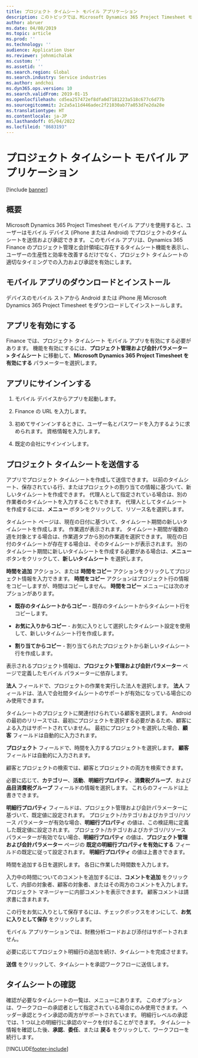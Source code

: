 ```yaml
---
title: プロジェクト タイムシート モバイル アプリケーション
description: このトピックでは、Microsoft Dynamics 365 Project Timesheet モバイル アプリケーションについて説明します。 プロジェクト タイムシート モバイル アプリを使用すると、ユーザーはモバイル デバイスでプロジェクトのタイムシートを送信および承認できます。
author: abruer
ms.date: 04/08/2019
ms.topic: article
ms.prod: ''
ms.technology: ''
audience: Application User
ms.reviewer: johnmichalak
ms.custom: ''
ms.assetid: ''
ms.search.region: Global
ms.search.industry: Service industries
ms.author: andchoi
ms.dyn365.ops.version: 10
ms.search.validFrom: 2019-01-15
ms.openlocfilehash: cd5ea257472ef8dfa0d7181223a518c677c6d77b
ms.sourcegitcommit: 2c2a5a11d446adec2f21030ab77a053d7e2da28e
ms.translationtype: HT
ms.contentlocale: ja-JP
ms.lasthandoff: 05/04/2022
ms.locfileid: "8683193"
---
```

# <a name="project-timesheet-mobile-application"></a>プロジェクト タイムシート モバイル アプリケーション

[!include [banner](../includes/banner.md)]

## <a name="overview"></a>概要

Microsoft Dynamics 365 Project Timesheet モバイル アプリを使用すると、ユーザーはモバイル デバイス (iPhone または Android) でプロジェクトのタイムシートを送信および承認できます。 このモバイル アプリは、Dynamics 365 Finance のプロジェクト管理と会計領域に存在するタイムシート機能を表示し、ユーザーの生産性と効率を改善するだけでなく、プロジェクト タイムシートの適切なタイミングでの入力および承認を有効にします。

## <a name="download-and-install-the-mobile-app"></a>モバイル アプリのダウンロードとインストール

デバイスのモバイル ストアから Android または iPhone 用 Microsoft Dynamics 365 Project Timesheet をダウンロードしてインストールします。

## <a name="enable-the-app"></a>アプリを有効にする 

Finance では、プロジェクト タイムシート モバイル アプリを有効にする必要があります。 機能を有効にするには、**プロジェクト管理および会計パラメーター \> タイムシート** に移動して、**Microsoft Dynamics 365 Project Timesheet を有効にする** パラメーターを選択します。

## <a name="sign-in-to-the-app"></a>アプリにサインインする

1.  モバイル デバイスからアプリを起動します。

2.  Finance の URL を入力します。

3.  初めてサインインするときに、ユーザー名とパスワードを入力するように求められます。 資格情報を入力します。

4.  既定の会社にサインインします。

## <a name="submit-a-project-timesheet"></a>プロジェクト タイムシートを送信する

アプリでプロジェクト タイムシートを作成して送信できます。 以前のタイムシート、保存されている行、またはプロジェクトの割り当ての情報に基づいて、新しいタイムシートを作成できます。 代理人として指定されている場合は、別の作業者のタイムシートを入力することもできます。 代理人としてタイムシートを作成するには、**メニュー** ボタンをクリックして、リソース名を選択します。

タイムシート ページは、現在の日付に基づいて、タイムシート期間の新しいタイムシートを作成します。 作業週が表示されます。 タイムシート期間が複数の週を対象とする場合は、作業週タブから別の作業週を選択できます。
現在の日付のタイムシートが存在する場合は、そのタイムシートが表示されます。 別のタイムシート期間に新しいタイムシートを作成する必要がある場合は、**メニュー** ボタンをクリックして、**新しいタイムシート** を選択します。

**時間を追加** アクション、または **時間をコピー** アクションをクリックしてプロジェクト情報を入力できます。 **時間をコピー** アクションはプロジェクト行の情報をコピーしますが、時間はコピーしません。 **時間をコピー** メニューには次のオプションがあります。

- **既存のタイムシートからコピー** - 既存のタイムシートからタイムシート行をコピーします。

- **お気に入りからコピー** - お気に入りとして選択したタイムシート設定を使用して、新しいタイムシート行を作成します。

- **割り当てからコピー** - 割り当てられたプロジェクトから新しいタイムシート行を作成します。

表示されるプロジェクト情報は、**プロジェクト管理および会計パラメーター** ページで定義したモバイル パラメーターに依存します。

**法人** フィールドで、プロジェクトの作業を実行した法人を選択します。 **法人** フィールドは、法人で会社間タイムシートのサポートが有効になっている場合にのみ使用できます。

タイムシートのプロジェクトに関連付けられている顧客を選択します。 Android の最初のリリースでは、最初にプロジェクトを選択する必要があるため、顧客による入力はサポートされていません。 最初にプロジェクトを選択した場合、**顧客** フィールドは自動的に入力されます。

**プロジェクト** フィールドで、時間を入力するプロジェクトを選択します。 **顧客** フィールドは自動的に入力されます。

顧客とプロジェクトの検索では、顧客とプロジェクトの両方を検索できます。

必要に応じて、**カテゴリー**、**活動**、**明細行プロパティ**、**消費税グループ**、および **品目消費税グループ** フィールドの情報を選択します。 これらのフィールドは上書きできます。

**明細行プロパティ** フィールドは、プロジェクト管理および会計パラメーターに基づいて、既定値に設定されます。 プロジェクト/カテゴリおよびカテゴリ/リソース パラメーターが有効な場合、**明細行プロパティ** の値は、この検証用に定義した既定値に設定されます。 プロジェクト/カテゴリおよびカテゴリ/リソース パラメーターが有効でない場合、**明細行プロパティ** の値は、**プロジェクト管理および会計パラメーター** ページの **既定の明細行プロパティを有効にする** フィールドの既定に従って設定されます。 **明細行プロパティ** の値は上書きできます。

時間を追加する日を選択します。 各日に作業した時間数を入力します。

入力中の時間についてのコメントを追加するには、**コメントを追加** をクリックして、内部の対象者、顧客の対象者、またはその両方のコメントを入力します。
プロジェクト マネージャーに内部コメントを表示できます。 顧客コメントは請求書に含まれます。

この行をお気に入りとして保存するには、チェックボックスをオンにして、**お気に入りとして保存** をクリックします。

モバイル アプリケーションでは、財務分析コードおよび添付はサポートされません。

必要に応じてプロジェクト明細行の追加を続け、タイムシートを完成させます。

**送信** をクリックして、タイムシートを承認ワークフローに送信します。

## <a name="review-timesheets"></a>タイムシートの確認

確認が必要なタイムシートの一覧は、メニューにあります。 このオプションは、ワークフローの承認者として指定されている場合にのみ使用できます。 ヘッダー承認とライン承認の両方がサポートされています。 明細行レベルの承認では、1 つ以上の明細行に承認のマークを付けることができます。 タイムシート情報を確認した後、**承認**、**委任**、または **戻る** をクリックして、ワークフローを続行します。


[!INCLUDE[footer-include](../includes/footer-banner.md)]